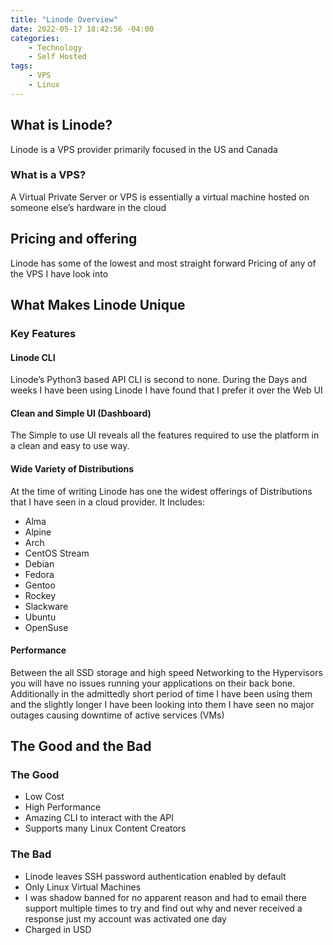 ```yaml
---
title: "Linode Overview"
date: 2022-05-17 18:42:56 -04:00
categories:
    - Technology
    - Self Hosted
tags:
    - VPS
    - Linux
---
```

## What is Linode?
Linode is a VPS provider primarily focused in the US and Canada

### What is a VPS?
A Virtual Private Server or VPS is essentially a virtual machine hosted on someone else’s hardware in the cloud

## Pricing and offering
Linode has some of the lowest and most straight forward Pricing of any of the VPS I have look into

## What Makes Linode Unique
### Key Features
#### Linode CLI
Linode’s Python3 based API CLI is second to none. During the Days and weeks I have been using Linode I have found that I prefer it over the Web UI

#### Clean and Simple UI (Dashboard)
The Simple to use UI reveals all the features required to use the platform in a clean and easy to use way.

#### Wide Variety of Distributions
At the time of writing Linode has one the widest offerings of Distributions that I have seen in a cloud provider. It Includes:

* Alma
* Alpine
* Arch
* CentOS Stream
* Debian
* Fedora
* Gentoo
* Rockey
* Slackware
* Ubuntu
* OpenSuse

#### Performance
Between the all SSD storage and high speed Networking to the Hypervisors you will have no issues running your applications on their back bone. Additionally in the admittedly short period of time I have been using them and the slightly longer I have been looking into them I have seen no major outages causing downtime of active services (VMs)

## The Good and the Bad
### The Good
* Low Cost
* High Performance
* Amazing CLI to interact with the API
* Supports many Linux Content Creators

### The Bad
* Linode leaves SSH password authentication enabled by default
* Only Linux Virtual Machines
* I was shadow banned for no apparent reason and had to email there support multiple times to try and find out why and never received a response just my account was activated one day
* Charged in USD
